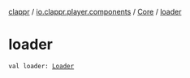 [clappr](../../index.md) / [io.clappr.player.components](../index.md) / [Core](index.md) / [loader](.)

# loader

`val loader: `[`Loader`](../../io.clappr.player.plugin/-loader/index.md)